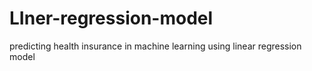 # LIner-regression-model
predicting health insurance in machine learning using linear regression model
